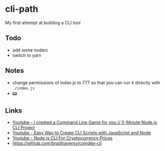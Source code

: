 # cli-path
My first attempt at building a CLI tool

## Todo
- add some noderc
- switch to yarn

## Notes
- change permissions of index.js to 777 so that you can run it directly with ```./index.js```
- 📟



## Links
- [Youtube - I created a Command Line Game for you // 5-Minute Node.js CLI Project](https://www.youtube.com/watch?v=_oHByo8tiEY)
- [Youtube - Easy Way to Create CLI Scripts with JavaScript and Node](https://www.youtube.com/watch?v=dfTpFFZwazI)
- [Youtube - Node.js CLI For Cryptocurrency Prices](https://www.youtube.com/watch?v=-6OAHsde15E)
- https://github.com/bradtraversy/coindex-cli